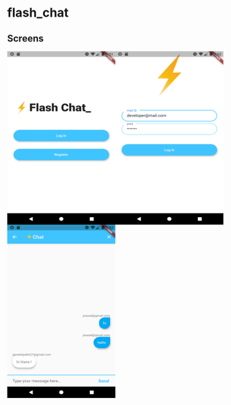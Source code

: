 # flash_chat

## Screens

<img align = "left" src="screenshots/home.png" height = 400 width = 250>
<img align = "left"  src="screenshots/login.png" height = 400 width = 250>


<img align = "left" src="screenshots/chat.png" height = 400 width = 250>
